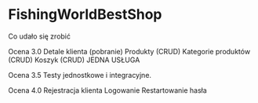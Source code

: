 # FishingWorldBestShop

Co udało się zrobić

Ocena 3.0
Detale klienta (pobranie)
Produkty (CRUD)
Kategorie produktów (CRUD)
Koszyk (CRUD)
JEDNA USŁUGA

Ocena 3.5
Testy jednostkowe i integracyjne.

Ocena 4.0
Rejestracja klienta
Logowanie
Restartowanie hasła
